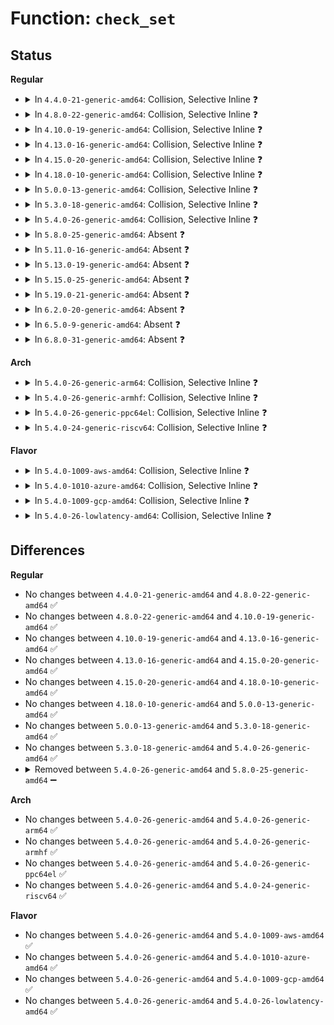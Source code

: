 # Function: <code>check_set</code>

## Status
<b>Regular</b>
<ul>
<li>
<details>
<summary>In <code>4.4.0-21-generic-amd64</code>: Collision, Selective Inline ❓</summary>

```c
int check_set(const char * * dest, char * src, char * name)
```

```json
{
  "name": "check_set",
  "collision_type": "Static-Static Collision",
  "inline_type": "Selective",
  "funcs": [
    {
      "addr": 18446744071583123125,
      "name": "check_set",
      "external": false,
      "loc": "lib/dynamic_debug.c:283",
      "file": "lib/dynamic_debug.c",
      "inline": "not declared, inlined",
      "caller_inline": [
        "lib/dynamic_debug.c:ddebug_exec_query",
        "lib/dynamic_debug.c:ddebug_exec_query",
        "lib/dynamic_debug.c:ddebug_exec_query",
        "lib/dynamic_debug.c:ddebug_exec_query"
      ],
      "caller_func": []
    },
    {
      "addr": 18446744071584830960,
      "name": "check_set",
      "external": false,
      "loc": "drivers/scsi/scsi_sysfs.c:83",
      "file": "drivers/scsi/scsi_sysfs.c",
      "inline": "not declared, inlined",
      "caller_inline": [],
      "caller_func": [
        "drivers/scsi/scsi_sysfs.c:store_scan",
        "drivers/scsi/scsi_sysfs.c:store_scan",
        "drivers/scsi/scsi_sysfs.c:store_scan"
      ]
    }
  ],
  "symbols": [
    {
      "addr": 18446744071584830960,
      "name": "check_set",
      "section": ".text",
      "bind": "STB_LOCAL",
      "size": 130
    }
  ]
}
```
</details>
</li>
<li>
<details>
<summary>In <code>4.8.0-22-generic-amd64</code>: Collision, Selective Inline ❓</summary>

```c
int check_set(const char * * dest, char * src, char * name)
```

```json
{
  "name": "check_set",
  "collision_type": "Static-Static Collision",
  "inline_type": "Selective",
  "funcs": [
    {
      "addr": 18446744071583417286,
      "name": "check_set",
      "external": false,
      "loc": "lib/dynamic_debug.c:290",
      "file": "lib/dynamic_debug.c",
      "inline": "not declared, inlined",
      "caller_inline": [
        "lib/dynamic_debug.c:ddebug_exec_query",
        "lib/dynamic_debug.c:ddebug_exec_query",
        "lib/dynamic_debug.c:ddebug_exec_query",
        "lib/dynamic_debug.c:ddebug_exec_query"
      ],
      "caller_func": []
    },
    {
      "addr": 18446744071585193232,
      "name": "check_set",
      "external": false,
      "loc": "drivers/scsi/scsi_sysfs.c:113",
      "file": "drivers/scsi/scsi_sysfs.c",
      "inline": "not declared, inlined",
      "caller_inline": [],
      "caller_func": [
        "drivers/scsi/scsi_sysfs.c:store_scan",
        "drivers/scsi/scsi_sysfs.c:store_scan",
        "drivers/scsi/scsi_sysfs.c:store_scan"
      ]
    }
  ],
  "symbols": [
    {
      "addr": 18446744071585193232,
      "name": "check_set",
      "section": ".text",
      "bind": "STB_LOCAL",
      "size": 130
    }
  ]
}
```
</details>
</li>
<li>
<details>
<summary>In <code>4.10.0-19-generic-amd64</code>: Collision, Selective Inline ❓</summary>

```c
int check_set(const char * * dest, char * src, char * name)
```

```json
{
  "name": "check_set",
  "collision_type": "Static-Static Collision",
  "inline_type": "Selective",
  "funcs": [
    {
      "addr": 18446744071583542966,
      "name": "check_set",
      "external": false,
      "loc": "lib/dynamic_debug.c:290",
      "file": "lib/dynamic_debug.c",
      "inline": "not declared, inlined",
      "caller_inline": [
        "lib/dynamic_debug.c:ddebug_exec_query",
        "lib/dynamic_debug.c:ddebug_exec_query",
        "lib/dynamic_debug.c:ddebug_exec_query",
        "lib/dynamic_debug.c:ddebug_exec_query"
      ],
      "caller_func": []
    },
    {
      "addr": 18446744071585387952,
      "name": "check_set",
      "external": false,
      "loc": "drivers/scsi/scsi_sysfs.c:113",
      "file": "drivers/scsi/scsi_sysfs.c",
      "inline": "not declared, inlined",
      "caller_inline": [],
      "caller_func": [
        "drivers/scsi/scsi_sysfs.c:store_scan",
        "drivers/scsi/scsi_sysfs.c:store_scan",
        "drivers/scsi/scsi_sysfs.c:store_scan"
      ]
    }
  ],
  "symbols": [
    {
      "addr": 18446744071585387952,
      "name": "check_set",
      "section": ".text",
      "bind": "STB_LOCAL",
      "size": 130
    }
  ]
}
```
</details>
</li>
<li>
<details>
<summary>In <code>4.13.0-16-generic-amd64</code>: Collision, Selective Inline ❓</summary>

```c
int check_set(const char * * dest, char * src, char * name)
```

```json
{
  "name": "check_set",
  "collision_type": "Static-Static Collision",
  "inline_type": "Selective",
  "funcs": [
    {
      "addr": 18446744071583580585,
      "name": "check_set",
      "external": false,
      "loc": "lib/dynamic_debug.c:290",
      "file": "lib/dynamic_debug.c",
      "inline": "not declared, inlined",
      "caller_inline": [
        "lib/dynamic_debug.c:ddebug_exec_query",
        "lib/dynamic_debug.c:ddebug_exec_query",
        "lib/dynamic_debug.c:ddebug_exec_query",
        "lib/dynamic_debug.c:ddebug_exec_query"
      ],
      "caller_func": []
    },
    {
      "addr": 18446744071585472528,
      "name": "check_set",
      "external": false,
      "loc": "drivers/scsi/scsi_sysfs.c:113",
      "file": "drivers/scsi/scsi_sysfs.c",
      "inline": "not declared, inlined",
      "caller_inline": [],
      "caller_func": [
        "drivers/scsi/scsi_sysfs.c:store_scan",
        "drivers/scsi/scsi_sysfs.c:store_scan",
        "drivers/scsi/scsi_sysfs.c:store_scan"
      ]
    }
  ],
  "symbols": [
    {
      "addr": 18446744071585472528,
      "name": "check_set",
      "section": ".text",
      "bind": "STB_LOCAL",
      "size": 130
    }
  ]
}
```
</details>
</li>
<li>
<details>
<summary>In <code>4.15.0-20-generic-amd64</code>: Collision, Selective Inline ❓</summary>

```c
int check_set(const char * * dest, char * src, char * name)
```

```json
{
  "name": "check_set",
  "collision_type": "Static-Static Collision",
  "inline_type": "Selective",
  "funcs": [
    {
      "addr": 18446744071583826409,
      "name": "check_set",
      "external": false,
      "loc": "lib/dynamic_debug.c:290",
      "file": "lib/dynamic_debug.c",
      "inline": "not declared, inlined",
      "caller_inline": [
        "lib/dynamic_debug.c:ddebug_exec_query",
        "lib/dynamic_debug.c:ddebug_exec_query",
        "lib/dynamic_debug.c:ddebug_exec_query",
        "lib/dynamic_debug.c:ddebug_exec_query"
      ],
      "caller_func": []
    },
    {
      "addr": 18446744071585903664,
      "name": "check_set",
      "external": false,
      "loc": "drivers/scsi/scsi_sysfs.c:114",
      "file": "drivers/scsi/scsi_sysfs.c",
      "inline": "not declared, inlined",
      "caller_inline": [],
      "caller_func": [
        "drivers/scsi/scsi_sysfs.c:store_scan",
        "drivers/scsi/scsi_sysfs.c:store_scan",
        "drivers/scsi/scsi_sysfs.c:store_scan"
      ]
    }
  ],
  "symbols": [
    {
      "addr": 18446744071585903664,
      "name": "check_set",
      "section": ".text",
      "bind": "STB_LOCAL",
      "size": 130
    }
  ]
}
```
</details>
</li>
<li>
<details>
<summary>In <code>4.18.0-10-generic-amd64</code>: Collision, Selective Inline ❓</summary>

```c
int check_set(const char * * dest, char * src, char * name)
```

```json
{
  "name": "check_set",
  "collision_type": "Static-Static Collision",
  "inline_type": "Selective",
  "funcs": [
    {
      "addr": 18446744071584027219,
      "name": "check_set",
      "external": false,
      "loc": "lib/dynamic_debug.c:290",
      "file": "lib/dynamic_debug.c",
      "inline": "not declared, inlined",
      "caller_inline": [
        "lib/dynamic_debug.c:ddebug_exec_query",
        "lib/dynamic_debug.c:ddebug_exec_query",
        "lib/dynamic_debug.c:ddebug_exec_query",
        "lib/dynamic_debug.c:ddebug_exec_query"
      ],
      "caller_func": []
    },
    {
      "addr": 18446744071586150464,
      "name": "check_set",
      "external": false,
      "loc": "drivers/scsi/scsi_sysfs.c:114",
      "file": "drivers/scsi/scsi_sysfs.c",
      "inline": "not declared, inlined",
      "caller_inline": [],
      "caller_func": [
        "drivers/scsi/scsi_sysfs.c:store_scan",
        "drivers/scsi/scsi_sysfs.c:store_scan",
        "drivers/scsi/scsi_sysfs.c:store_scan"
      ]
    }
  ],
  "symbols": [
    {
      "addr": 18446744071586150464,
      "name": "check_set",
      "section": ".text",
      "bind": "STB_LOCAL",
      "size": 127
    }
  ]
}
```
</details>
</li>
<li>
<details>
<summary>In <code>5.0.0-13-generic-amd64</code>: Collision, Selective Inline ❓</summary>

```c
int check_set(const char * * dest, char * src, char * name)
```

```json
{
  "name": "check_set",
  "collision_type": "Static-Static Collision",
  "inline_type": "Selective",
  "funcs": [
    {
      "addr": 18446744071584108432,
      "name": "check_set",
      "external": false,
      "loc": "lib/dynamic_debug.c:290",
      "file": "lib/dynamic_debug.c",
      "inline": "not declared, inlined",
      "caller_inline": [
        "lib/dynamic_debug.c:ddebug_exec_query",
        "lib/dynamic_debug.c:ddebug_exec_query",
        "lib/dynamic_debug.c:ddebug_exec_query",
        "lib/dynamic_debug.c:ddebug_exec_query"
      ],
      "caller_func": []
    },
    {
      "addr": 18446744071586292240,
      "name": "check_set",
      "external": false,
      "loc": "drivers/scsi/scsi_sysfs.c:114",
      "file": "drivers/scsi/scsi_sysfs.c",
      "inline": "not declared, inlined",
      "caller_inline": [],
      "caller_func": [
        "drivers/scsi/scsi_sysfs.c:store_scan",
        "drivers/scsi/scsi_sysfs.c:store_scan",
        "drivers/scsi/scsi_sysfs.c:store_scan"
      ]
    }
  ],
  "symbols": [
    {
      "addr": 18446744071586292240,
      "name": "check_set",
      "section": ".text",
      "bind": "STB_LOCAL",
      "size": 127
    }
  ]
}
```
</details>
</li>
<li>
<details>
<summary>In <code>5.3.0-18-generic-amd64</code>: Collision, Selective Inline ❓</summary>

```c
int check_set(const char * * dest, char * src, char * name)
```

```json
{
  "name": "check_set",
  "collision_type": "Static-Static Collision",
  "inline_type": "Selective",
  "funcs": [
    {
      "addr": 18446744071584296910,
      "name": "check_set",
      "external": false,
      "loc": "lib/dynamic_debug.c:292",
      "file": "lib/dynamic_debug.c",
      "inline": "not declared, inlined",
      "caller_inline": [
        "lib/dynamic_debug.c:ddebug_exec_query",
        "lib/dynamic_debug.c:ddebug_exec_query",
        "lib/dynamic_debug.c:ddebug_exec_query",
        "lib/dynamic_debug.c:ddebug_exec_query"
      ],
      "caller_func": []
    },
    {
      "addr": 18446744071586535728,
      "name": "check_set",
      "external": false,
      "loc": "drivers/scsi/scsi_sysfs.c:115",
      "file": "drivers/scsi/scsi_sysfs.c",
      "inline": "not declared, inlined",
      "caller_inline": [],
      "caller_func": [
        "drivers/scsi/scsi_sysfs.c:store_scan",
        "drivers/scsi/scsi_sysfs.c:store_scan",
        "drivers/scsi/scsi_sysfs.c:store_scan"
      ]
    }
  ],
  "symbols": [
    {
      "addr": 18446744071586535728,
      "name": "check_set",
      "section": ".text",
      "bind": "STB_LOCAL",
      "size": 111
    }
  ]
}
```
</details>
</li>
<li>
<details>
<summary>In <code>5.4.0-26-generic-amd64</code>: Collision, Selective Inline ❓</summary>

```c
int check_set(const char * * dest, char * src, char * name)
```

```json
{
  "name": "check_set",
  "collision_type": "Static-Static Collision",
  "inline_type": "Selective",
  "funcs": [
    {
      "addr": 18446744071584431630,
      "name": "check_set",
      "external": false,
      "loc": "lib/dynamic_debug.c:292",
      "file": "lib/dynamic_debug.c",
      "inline": "not declared, inlined",
      "caller_inline": [
        "lib/dynamic_debug.c:ddebug_exec_query",
        "lib/dynamic_debug.c:ddebug_exec_query",
        "lib/dynamic_debug.c:ddebug_exec_query",
        "lib/dynamic_debug.c:ddebug_exec_query"
      ],
      "caller_func": []
    },
    {
      "addr": 18446744071586683824,
      "name": "check_set",
      "external": false,
      "loc": "drivers/scsi/scsi_sysfs.c:115",
      "file": "drivers/scsi/scsi_sysfs.c",
      "inline": "not declared, inlined",
      "caller_inline": [],
      "caller_func": [
        "drivers/scsi/scsi_sysfs.c:store_scan",
        "drivers/scsi/scsi_sysfs.c:store_scan",
        "drivers/scsi/scsi_sysfs.c:store_scan"
      ]
    }
  ],
  "symbols": [
    {
      "addr": 18446744071586683824,
      "name": "check_set",
      "section": ".text",
      "bind": "STB_LOCAL",
      "size": 111
    }
  ]
}
```
</details>
</li>
<li>
<details>
<summary>In <code>5.8.0-25-generic-amd64</code>: Absent ❓</summary>

```json
{
  "name": "check_set",
  "collision_type": "Static-Static Collision",
  "inline_type": "Full",
  "funcs": [
    {
      "addr": 18446744071584994323,
      "name": "check_set",
      "external": false,
      "loc": "lib/dynamic_debug.c:291",
      "file": "lib/dynamic_debug.c",
      "inline": "not declared, inlined",
      "caller_inline": [
        "lib/dynamic_debug.c:ddebug_parse_query",
        "lib/dynamic_debug.c:ddebug_parse_query",
        "lib/dynamic_debug.c:ddebug_parse_query",
        "lib/dynamic_debug.c:ddebug_parse_query"
      ],
      "caller_func": []
    },
    {
      "addr": 18446744071587482780,
      "name": "check_set",
      "external": false,
      "loc": "drivers/scsi/scsi_sysfs.c:115",
      "file": "drivers/scsi/scsi_sysfs.c",
      "inline": "not declared, inlined",
      "caller_inline": [
        "drivers/scsi/scsi_sysfs.c:scsi_scan",
        "drivers/scsi/scsi_sysfs.c:scsi_scan",
        "drivers/scsi/scsi_sysfs.c:scsi_scan",
        "drivers/scsi/scsi_sysfs.c:scsi_scan",
        "drivers/scsi/scsi_sysfs.c:scsi_scan",
        "drivers/scsi/scsi_sysfs.c:scsi_scan"
      ],
      "caller_func": []
    }
  ],
  "symbols": []
}
```
</details>
</li>
<li>
<details>
<summary>In <code>5.11.0-16-generic-amd64</code>: Absent ❓</summary>

```json
{
  "name": "check_set",
  "collision_type": "Static-Static Collision",
  "inline_type": "Full",
  "funcs": [
    {
      "addr": 18446744071585116029,
      "name": "check_set",
      "external": false,
      "loc": "lib/dynamic_debug.c:341",
      "file": "lib/dynamic_debug.c",
      "inline": "not declared, inlined",
      "caller_inline": [
        "lib/dynamic_debug.c:ddebug_parse_query",
        "lib/dynamic_debug.c:ddebug_parse_query",
        "lib/dynamic_debug.c:ddebug_parse_query",
        "lib/dynamic_debug.c:ddebug_parse_query",
        "lib/dynamic_debug.c:ddebug_parse_query"
      ],
      "caller_func": []
    },
    {
      "addr": 18446744071587550364,
      "name": "check_set",
      "external": false,
      "loc": "drivers/scsi/scsi_sysfs.c:115",
      "file": "drivers/scsi/scsi_sysfs.c",
      "inline": "not declared, inlined",
      "caller_inline": [
        "drivers/scsi/scsi_sysfs.c:scsi_scan",
        "drivers/scsi/scsi_sysfs.c:scsi_scan",
        "drivers/scsi/scsi_sysfs.c:scsi_scan",
        "drivers/scsi/scsi_sysfs.c:scsi_scan",
        "drivers/scsi/scsi_sysfs.c:scsi_scan",
        "drivers/scsi/scsi_sysfs.c:scsi_scan"
      ],
      "caller_func": []
    }
  ],
  "symbols": []
}
```
</details>
</li>
<li>
<details>
<summary>In <code>5.13.0-19-generic-amd64</code>: Absent ❓</summary>

```json
{
  "name": "check_set",
  "collision_type": "Static-Static Collision",
  "inline_type": "Full",
  "funcs": [
    {
      "addr": 18446744071584996356,
      "name": "check_set",
      "external": false,
      "loc": "lib/dynamic_debug.c:341",
      "file": "lib/dynamic_debug.c",
      "inline": "not declared, inlined",
      "caller_inline": [
        "lib/dynamic_debug.c:ddebug_parse_query",
        "lib/dynamic_debug.c:ddebug_parse_query",
        "lib/dynamic_debug.c:ddebug_parse_query",
        "lib/dynamic_debug.c:ddebug_parse_query",
        "lib/dynamic_debug.c:ddebug_parse_query"
      ],
      "caller_func": []
    },
    {
      "addr": 18446744071587432815,
      "name": "check_set",
      "external": false,
      "loc": "drivers/scsi/scsi_sysfs.c:115",
      "file": "drivers/scsi/scsi_sysfs.c",
      "inline": "not declared, inlined",
      "caller_inline": [
        "drivers/scsi/scsi_sysfs.c:store_scan",
        "drivers/scsi/scsi_sysfs.c:store_scan",
        "drivers/scsi/scsi_sysfs.c:store_scan",
        "drivers/scsi/scsi_sysfs.c:store_scan",
        "drivers/scsi/scsi_sysfs.c:store_scan",
        "drivers/scsi/scsi_sysfs.c:store_scan"
      ],
      "caller_func": []
    }
  ],
  "symbols": []
}
```
</details>
</li>
<li>
<details>
<summary>In <code>5.15.0-25-generic-amd64</code>: Absent ❓</summary>

```json
{
  "name": "check_set",
  "collision_type": "Static-Static Collision",
  "inline_type": "Full",
  "funcs": [
    {
      "addr": 18446744071585435748,
      "name": "check_set",
      "external": false,
      "loc": "lib/dynamic_debug.c:341",
      "file": "lib/dynamic_debug.c",
      "inline": "not declared, inlined",
      "caller_inline": [
        "lib/dynamic_debug.c:ddebug_parse_query",
        "lib/dynamic_debug.c:ddebug_parse_query",
        "lib/dynamic_debug.c:ddebug_parse_query",
        "lib/dynamic_debug.c:ddebug_parse_query",
        "lib/dynamic_debug.c:ddebug_parse_query"
      ],
      "caller_func": []
    },
    {
      "addr": 18446744071588006207,
      "name": "check_set",
      "external": false,
      "loc": "drivers/scsi/scsi_sysfs.c:116",
      "file": "drivers/scsi/scsi_sysfs.c",
      "inline": "not declared, inlined",
      "caller_inline": [
        "drivers/scsi/scsi_sysfs.c:store_scan",
        "drivers/scsi/scsi_sysfs.c:store_scan",
        "drivers/scsi/scsi_sysfs.c:store_scan",
        "drivers/scsi/scsi_sysfs.c:store_scan",
        "drivers/scsi/scsi_sysfs.c:store_scan",
        "drivers/scsi/scsi_sysfs.c:store_scan"
      ],
      "caller_func": []
    }
  ],
  "symbols": []
}
```
</details>
</li>
<li>
<details>
<summary>In <code>5.19.0-21-generic-amd64</code>: Absent ❓</summary>

```json
{
  "name": "check_set",
  "collision_type": "Static-Static Collision",
  "inline_type": "Full",
  "funcs": [
    {
      "addr": 18446744071586577719,
      "name": "check_set",
      "external": false,
      "loc": "lib/dynamic_debug.c:345",
      "file": "lib/dynamic_debug.c",
      "inline": "not declared, inlined",
      "caller_inline": [
        "lib/dynamic_debug.c:ddebug_parse_query",
        "lib/dynamic_debug.c:ddebug_parse_query",
        "lib/dynamic_debug.c:ddebug_parse_query",
        "lib/dynamic_debug.c:ddebug_parse_query",
        "lib/dynamic_debug.c:ddebug_parse_query"
      ],
      "caller_func": []
    },
    {
      "addr": 18446744071589366543,
      "name": "check_set",
      "external": false,
      "loc": "drivers/scsi/scsi_sysfs.c:116",
      "file": "drivers/scsi/scsi_sysfs.c",
      "inline": "not declared, inlined",
      "caller_inline": [
        "drivers/scsi/scsi_sysfs.c:store_scan",
        "drivers/scsi/scsi_sysfs.c:store_scan",
        "drivers/scsi/scsi_sysfs.c:store_scan"
      ],
      "caller_func": []
    }
  ],
  "symbols": []
}
```
</details>
</li>
<li>
<details>
<summary>In <code>6.2.0-20-generic-amd64</code>: Absent ❓</summary>

```json
{
  "name": "check_set",
  "collision_type": "Static-Static Collision",
  "inline_type": "Full",
  "funcs": [
    {
      "addr": 18446744071587813969,
      "name": "check_set",
      "external": false,
      "loc": "lib/dynamic_debug.c:383",
      "file": "lib/dynamic_debug.c",
      "inline": "not declared, inlined",
      "caller_inline": [
        "lib/dynamic_debug.c:ddebug_parse_query",
        "lib/dynamic_debug.c:ddebug_parse_query",
        "lib/dynamic_debug.c:ddebug_parse_query",
        "lib/dynamic_debug.c:ddebug_parse_query",
        "lib/dynamic_debug.c:ddebug_parse_query",
        "lib/dynamic_debug.c:ddebug_parse_query"
      ],
      "caller_func": []
    },
    {
      "addr": 18446744071590936207,
      "name": "check_set",
      "external": false,
      "loc": "drivers/scsi/scsi_sysfs.c:116",
      "file": "drivers/scsi/scsi_sysfs.c",
      "inline": "not declared, inlined",
      "caller_inline": [
        "drivers/scsi/scsi_sysfs.c:store_scan",
        "drivers/scsi/scsi_sysfs.c:store_scan",
        "drivers/scsi/scsi_sysfs.c:store_scan"
      ],
      "caller_func": []
    }
  ],
  "symbols": []
}
```
</details>
</li>
<li>
<details>
<summary>In <code>6.5.0-9-generic-amd64</code>: Absent ❓</summary>

```json
{
  "name": "check_set",
  "collision_type": "Static-Static Collision",
  "inline_type": "Full",
  "funcs": [
    {
      "addr": 18446744071588085713,
      "name": "check_set",
      "external": false,
      "loc": "lib/dynamic_debug.c:383",
      "file": "lib/dynamic_debug.c",
      "inline": "not declared, inlined",
      "caller_inline": [
        "lib/dynamic_debug.c:ddebug_parse_query",
        "lib/dynamic_debug.c:ddebug_parse_query",
        "lib/dynamic_debug.c:ddebug_parse_query",
        "lib/dynamic_debug.c:ddebug_parse_query",
        "lib/dynamic_debug.c:ddebug_parse_query",
        "lib/dynamic_debug.c:ddebug_parse_query"
      ],
      "caller_func": []
    },
    {
      "addr": 18446744071591279999,
      "name": "check_set",
      "external": false,
      "loc": "drivers/scsi/scsi_sysfs.c:116",
      "file": "drivers/scsi/scsi_sysfs.c",
      "inline": "not declared, inlined",
      "caller_inline": [
        "drivers/scsi/scsi_sysfs.c:store_scan",
        "drivers/scsi/scsi_sysfs.c:store_scan",
        "drivers/scsi/scsi_sysfs.c:store_scan"
      ],
      "caller_func": []
    }
  ],
  "symbols": []
}
```
</details>
</li>
<li>
<details>
<summary>In <code>6.8.0-31-generic-amd64</code>: Absent ❓</summary>

```json
{
  "name": "check_set",
  "collision_type": "Static-Static Collision",
  "inline_type": "Full",
  "funcs": [
    {
      "addr": 18446744071588421553,
      "name": "check_set",
      "external": false,
      "loc": "lib/dynamic_debug.c:384",
      "file": "lib/dynamic_debug.c",
      "inline": "not declared, inlined",
      "caller_inline": [
        "lib/dynamic_debug.c:ddebug_parse_query",
        "lib/dynamic_debug.c:ddebug_parse_query",
        "lib/dynamic_debug.c:ddebug_parse_query",
        "lib/dynamic_debug.c:ddebug_parse_query",
        "lib/dynamic_debug.c:ddebug_parse_query",
        "lib/dynamic_debug.c:ddebug_parse_query"
      ],
      "caller_func": []
    },
    {
      "addr": 18446744071591627439,
      "name": "check_set",
      "external": false,
      "loc": "drivers/scsi/scsi_sysfs.c:116",
      "file": "drivers/scsi/scsi_sysfs.c",
      "inline": "not declared, inlined",
      "caller_inline": [
        "drivers/scsi/scsi_sysfs.c:store_scan",
        "drivers/scsi/scsi_sysfs.c:store_scan",
        "drivers/scsi/scsi_sysfs.c:store_scan"
      ],
      "caller_func": []
    }
  ],
  "symbols": []
}
```
</details>
</li>
</ul>
<b>Arch</b>
<ul>
<li>
<details>
<summary>In <code>5.4.0-26-generic-arm64</code>: Collision, Selective Inline ❓</summary>

```c
int check_set(const char * * dest, char * src, char * name)
```

```json
{
  "name": "check_set",
  "collision_type": "Static-Static Collision",
  "inline_type": "Selective",
  "funcs": [
    {
      "addr": 18446603336496317196,
      "name": "check_set",
      "external": false,
      "loc": "lib/dynamic_debug.c:292",
      "file": "lib/dynamic_debug.c",
      "inline": "not declared, inlined",
      "caller_inline": [
        "lib/dynamic_debug.c:ddebug_exec_query",
        "lib/dynamic_debug.c:ddebug_exec_query",
        "lib/dynamic_debug.c:ddebug_exec_query",
        "lib/dynamic_debug.c:ddebug_exec_query"
      ],
      "caller_func": []
    },
    {
      "addr": 18446603336499587664,
      "name": "check_set",
      "external": false,
      "loc": "drivers/scsi/scsi_sysfs.c:115",
      "file": "drivers/scsi/scsi_sysfs.c",
      "inline": "not declared, inlined",
      "caller_inline": [],
      "caller_func": [
        "drivers/scsi/scsi_sysfs.c:store_scan",
        "drivers/scsi/scsi_sysfs.c:store_scan",
        "drivers/scsi/scsi_sysfs.c:store_scan"
      ]
    }
  ],
  "symbols": [
    {
      "addr": 18446603336499587664,
      "name": "check_set",
      "section": ".text",
      "bind": "STB_LOCAL",
      "size": 156
    }
  ]
}
```
</details>
</li>
<li>
<details>
<summary>In <code>5.4.0-26-generic-armhf</code>: Collision, Selective Inline ❓</summary>

```c
int check_set(const char * * dest, char * src, char * name)
```

```json
{
  "name": "check_set",
  "collision_type": "Static-Static Collision",
  "inline_type": "Selective",
  "funcs": [
    {
      "addr": 3229652172,
      "name": "check_set",
      "external": false,
      "loc": "lib/dynamic_debug.c:292",
      "file": "lib/dynamic_debug.c",
      "inline": "not declared, inlined",
      "caller_inline": [
        "lib/dynamic_debug.c:ddebug_exec_queries",
        "lib/dynamic_debug.c:ddebug_exec_queries",
        "lib/dynamic_debug.c:ddebug_exec_queries",
        "lib/dynamic_debug.c:ddebug_exec_queries"
      ],
      "caller_func": []
    },
    {
      "addr": 3232047204,
      "name": "check_set",
      "external": false,
      "loc": "drivers/scsi/scsi_sysfs.c:115",
      "file": "drivers/scsi/scsi_sysfs.c",
      "inline": "not declared, inlined",
      "caller_inline": [],
      "caller_func": [
        "drivers/scsi/scsi_sysfs.c:store_scan",
        "drivers/scsi/scsi_sysfs.c:store_scan",
        "drivers/scsi/scsi_sysfs.c:store_scan"
      ]
    }
  ],
  "symbols": [
    {
      "addr": 3232047204,
      "name": "check_set",
      "section": ".text",
      "bind": "STB_LOCAL",
      "size": 160
    }
  ]
}
```
</details>
</li>
<li>
<details>
<summary>In <code>5.4.0-26-generic-ppc64el</code>: Collision, Selective Inline ❓</summary>

```c
int check_set(const char * * dest, char * src, char * name)
```

```json
{
  "name": "check_set",
  "collision_type": "Static-Static Collision",
  "inline_type": "Selective",
  "funcs": [
    {
      "addr": 13835058055290631976,
      "name": "check_set",
      "external": false,
      "loc": "lib/dynamic_debug.c:292",
      "file": "lib/dynamic_debug.c",
      "inline": "not declared, inlined",
      "caller_inline": [
        "lib/dynamic_debug.c:ddebug_exec_query",
        "lib/dynamic_debug.c:ddebug_exec_query",
        "lib/dynamic_debug.c:ddebug_exec_query",
        "lib/dynamic_debug.c:ddebug_exec_query"
      ],
      "caller_func": []
    },
    {
      "addr": 13835058055292889888,
      "name": "check_set",
      "external": false,
      "loc": "drivers/scsi/scsi_sysfs.c:115",
      "file": "drivers/scsi/scsi_sysfs.c",
      "inline": "not declared, inlined",
      "caller_inline": [],
      "caller_func": [
        "drivers/scsi/scsi_sysfs.c:store_scan",
        "drivers/scsi/scsi_sysfs.c:store_scan",
        "drivers/scsi/scsi_sysfs.c:store_scan"
      ]
    }
  ],
  "symbols": [
    {
      "addr": 13835058055292889888,
      "name": "check_set",
      "section": ".text",
      "bind": "STB_LOCAL",
      "size": 192
    }
  ]
}
```
</details>
</li>
<li>
<details>
<summary>In <code>5.4.0-24-generic-riscv64</code>: Collision, Selective Inline ❓</summary>

```c
int check_set(const char * * dest, char * src, char * name)
```

```json
{
  "name": "check_set",
  "collision_type": "Static-Static Collision",
  "inline_type": "Selective",
  "funcs": [
    {
      "addr": 18446743936275370100,
      "name": "check_set",
      "external": false,
      "loc": "lib/dynamic_debug.c:292",
      "file": "lib/dynamic_debug.c",
      "inline": "not declared, inlined",
      "caller_inline": [
        "lib/dynamic_debug.c:ddebug_exec_query",
        "lib/dynamic_debug.c:ddebug_exec_query",
        "lib/dynamic_debug.c:ddebug_exec_query",
        "lib/dynamic_debug.c:ddebug_exec_query"
      ],
      "caller_func": []
    },
    {
      "addr": 18446743936276780296,
      "name": "check_set",
      "external": false,
      "loc": "drivers/scsi/scsi_sysfs.c:115",
      "file": "drivers/scsi/scsi_sysfs.c",
      "inline": "not declared, inlined",
      "caller_inline": [],
      "caller_func": [
        "drivers/scsi/scsi_sysfs.c:store_scan",
        "drivers/scsi/scsi_sysfs.c:store_scan",
        "drivers/scsi/scsi_sysfs.c:store_scan"
      ]
    }
  ],
  "symbols": [
    {
      "addr": 18446743936276780296,
      "name": "check_set",
      "section": ".text",
      "bind": "STB_LOCAL",
      "size": 104
    }
  ]
}
```
</details>
</li>
</ul>
<b>Flavor</b>
<ul>
<li>
<details>
<summary>In <code>5.4.0-1009-aws-amd64</code>: Collision, Selective Inline ❓</summary>

```c
int check_set(const char * * dest, char * src, char * name)
```

```json
{
  "name": "check_set",
  "collision_type": "Static-Static Collision",
  "inline_type": "Selective",
  "funcs": [
    {
      "addr": 18446744071584400366,
      "name": "check_set",
      "external": false,
      "loc": "lib/dynamic_debug.c:292",
      "file": "lib/dynamic_debug.c",
      "inline": "not declared, inlined",
      "caller_inline": [
        "lib/dynamic_debug.c:ddebug_exec_query",
        "lib/dynamic_debug.c:ddebug_exec_query",
        "lib/dynamic_debug.c:ddebug_exec_query",
        "lib/dynamic_debug.c:ddebug_exec_query"
      ],
      "caller_func": []
    },
    {
      "addr": 18446744071586374304,
      "name": "check_set",
      "external": false,
      "loc": "drivers/scsi/scsi_sysfs.c:115",
      "file": "drivers/scsi/scsi_sysfs.c",
      "inline": "not declared, inlined",
      "caller_inline": [],
      "caller_func": [
        "drivers/scsi/scsi_sysfs.c:store_scan",
        "drivers/scsi/scsi_sysfs.c:store_scan",
        "drivers/scsi/scsi_sysfs.c:store_scan"
      ]
    }
  ],
  "symbols": [
    {
      "addr": 18446744071586374304,
      "name": "check_set",
      "section": ".text",
      "bind": "STB_LOCAL",
      "size": 111
    }
  ]
}
```
</details>
</li>
<li>
<details>
<summary>In <code>5.4.0-1010-azure-amd64</code>: Collision, Selective Inline ❓</summary>

```c
int check_set(const char * * dest, char * src, char * name)
```

```json
{
  "name": "check_set",
  "collision_type": "Static-Static Collision",
  "inline_type": "Selective",
  "funcs": [
    {
      "addr": 18446744071584335566,
      "name": "check_set",
      "external": false,
      "loc": "lib/dynamic_debug.c:292",
      "file": "lib/dynamic_debug.c",
      "inline": "not declared, inlined",
      "caller_inline": [
        "lib/dynamic_debug.c:ddebug_exec_query",
        "lib/dynamic_debug.c:ddebug_exec_query",
        "lib/dynamic_debug.c:ddebug_exec_query",
        "lib/dynamic_debug.c:ddebug_exec_query"
      ],
      "caller_func": []
    },
    {
      "addr": 18446744071586215616,
      "name": "check_set",
      "external": false,
      "loc": "drivers/scsi/scsi_sysfs.c:115",
      "file": "drivers/scsi/scsi_sysfs.c",
      "inline": "not declared, inlined",
      "caller_inline": [],
      "caller_func": [
        "drivers/scsi/scsi_sysfs.c:store_scan",
        "drivers/scsi/scsi_sysfs.c:store_scan",
        "drivers/scsi/scsi_sysfs.c:store_scan"
      ]
    }
  ],
  "symbols": [
    {
      "addr": 18446744071586215616,
      "name": "check_set",
      "section": ".text",
      "bind": "STB_LOCAL",
      "size": 111
    }
  ]
}
```
</details>
</li>
<li>
<details>
<summary>In <code>5.4.0-1009-gcp-amd64</code>: Collision, Selective Inline ❓</summary>

```c
int check_set(const char * * dest, char * src, char * name)
```

```json
{
  "name": "check_set",
  "collision_type": "Static-Static Collision",
  "inline_type": "Selective",
  "funcs": [
    {
      "addr": 18446744071584383278,
      "name": "check_set",
      "external": false,
      "loc": "lib/dynamic_debug.c:292",
      "file": "lib/dynamic_debug.c",
      "inline": "not declared, inlined",
      "caller_inline": [
        "lib/dynamic_debug.c:ddebug_exec_query",
        "lib/dynamic_debug.c:ddebug_exec_query",
        "lib/dynamic_debug.c:ddebug_exec_query",
        "lib/dynamic_debug.c:ddebug_exec_query"
      ],
      "caller_func": []
    },
    {
      "addr": 18446744071586631792,
      "name": "check_set",
      "external": false,
      "loc": "drivers/scsi/scsi_sysfs.c:115",
      "file": "drivers/scsi/scsi_sysfs.c",
      "inline": "not declared, inlined",
      "caller_inline": [],
      "caller_func": [
        "drivers/scsi/scsi_sysfs.c:store_scan",
        "drivers/scsi/scsi_sysfs.c:store_scan",
        "drivers/scsi/scsi_sysfs.c:store_scan"
      ]
    }
  ],
  "symbols": [
    {
      "addr": 18446744071586631792,
      "name": "check_set",
      "section": ".text",
      "bind": "STB_LOCAL",
      "size": 111
    }
  ]
}
```
</details>
</li>
<li>
<details>
<summary>In <code>5.4.0-26-lowlatency-amd64</code>: Collision, Selective Inline ❓</summary>

```c
int check_set(const char * * dest, char * src, char * name)
```

```json
{
  "name": "check_set",
  "collision_type": "Static-Static Collision",
  "inline_type": "Selective",
  "funcs": [
    {
      "addr": 18446744071584489342,
      "name": "check_set",
      "external": false,
      "loc": "lib/dynamic_debug.c:292",
      "file": "lib/dynamic_debug.c",
      "inline": "not declared, inlined",
      "caller_inline": [
        "lib/dynamic_debug.c:ddebug_exec_query",
        "lib/dynamic_debug.c:ddebug_exec_query",
        "lib/dynamic_debug.c:ddebug_exec_query",
        "lib/dynamic_debug.c:ddebug_exec_query"
      ],
      "caller_func": []
    },
    {
      "addr": 18446744071586744336,
      "name": "check_set",
      "external": false,
      "loc": "drivers/scsi/scsi_sysfs.c:115",
      "file": "drivers/scsi/scsi_sysfs.c",
      "inline": "not declared, inlined",
      "caller_inline": [],
      "caller_func": [
        "drivers/scsi/scsi_sysfs.c:store_scan",
        "drivers/scsi/scsi_sysfs.c:store_scan",
        "drivers/scsi/scsi_sysfs.c:store_scan"
      ]
    }
  ],
  "symbols": [
    {
      "addr": 18446744071586744336,
      "name": "check_set",
      "section": ".text",
      "bind": "STB_LOCAL",
      "size": 111
    }
  ]
}
```
</details>
</li>
</ul>

## Differences
<b>Regular</b>
<ul>
<li>
No changes between <code>4.4.0-21-generic-amd64</code> and <code>4.8.0-22-generic-amd64</code> ✅
</li>
<li>
No changes between <code>4.8.0-22-generic-amd64</code> and <code>4.10.0-19-generic-amd64</code> ✅
</li>
<li>
No changes between <code>4.10.0-19-generic-amd64</code> and <code>4.13.0-16-generic-amd64</code> ✅
</li>
<li>
No changes between <code>4.13.0-16-generic-amd64</code> and <code>4.15.0-20-generic-amd64</code> ✅
</li>
<li>
No changes between <code>4.15.0-20-generic-amd64</code> and <code>4.18.0-10-generic-amd64</code> ✅
</li>
<li>
No changes between <code>4.18.0-10-generic-amd64</code> and <code>5.0.0-13-generic-amd64</code> ✅
</li>
<li>
No changes between <code>5.0.0-13-generic-amd64</code> and <code>5.3.0-18-generic-amd64</code> ✅
</li>
<li>
No changes between <code>5.3.0-18-generic-amd64</code> and <code>5.4.0-26-generic-amd64</code> ✅
</li>
<li>
<details>
<summary>Removed between <code>5.4.0-26-generic-amd64</code> and <code>5.8.0-25-generic-amd64</code> ➖</summary>

```c
int check_set(const char * * dest, char * src, char * name)
```
</details>
</li>
</ul>
<b>Arch</b>
<ul>
<li>
No changes between <code>5.4.0-26-generic-amd64</code> and <code>5.4.0-26-generic-arm64</code> ✅
</li>
<li>
No changes between <code>5.4.0-26-generic-amd64</code> and <code>5.4.0-26-generic-armhf</code> ✅
</li>
<li>
No changes between <code>5.4.0-26-generic-amd64</code> and <code>5.4.0-26-generic-ppc64el</code> ✅
</li>
<li>
No changes between <code>5.4.0-26-generic-amd64</code> and <code>5.4.0-24-generic-riscv64</code> ✅
</li>
</ul>
<b>Flavor</b>
<ul>
<li>
No changes between <code>5.4.0-26-generic-amd64</code> and <code>5.4.0-1009-aws-amd64</code> ✅
</li>
<li>
No changes between <code>5.4.0-26-generic-amd64</code> and <code>5.4.0-1010-azure-amd64</code> ✅
</li>
<li>
No changes between <code>5.4.0-26-generic-amd64</code> and <code>5.4.0-1009-gcp-amd64</code> ✅
</li>
<li>
No changes between <code>5.4.0-26-generic-amd64</code> and <code>5.4.0-26-lowlatency-amd64</code> ✅
</li>
</ul>
